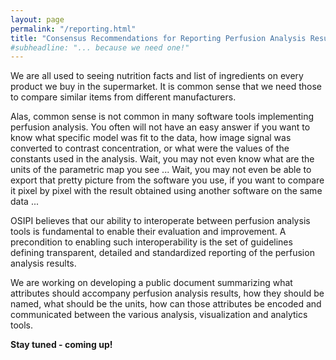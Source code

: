 ```yaml
---
layout: page
permalink: "/reporting.html"
title: "Consensus Recommendations for Reporting Perfusion Analysis Results"
#subheadline: "... because we need one!"
---
```


We are all used to seeing nutrition facts and list of ingredients on every product we buy in the supermarket. It is common sense that we need those to compare similar items from different manufacturers.

Alas, common sense is not common in many software tools implementing perfusion analysis. You often will not have an easy answer if you want to know what specific model was fit to the data, how image signal was converted to contrast concentration, or what were the values of the constants used in the analysis. Wait, you may not even know what are the units of the parametric map you see ... Wait, you may not even be able to export that pretty picture from the software you use, if you want to compare it pixel by pixel with the result obtained using another software on the same data ...

OSIPI believes that our ability to interoperate between perfusion analysis tools is fundamental to enable their evaluation and improvement. A precondition to enabling such interoperability is the set of guidelines defining transparent, detailed and standardized reporting of the perfusion analysis results.

We are working on developing a public document summarizing what attributes should accompany perfusion analysis results, how they should be named, what should be the units, how can those attributes be encoded and communicated between the various analysis, visualization and analytics tools.

**Stay tuned - coming up!**
